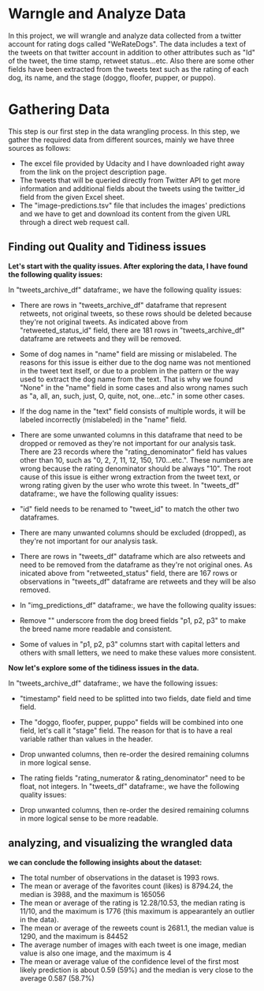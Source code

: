 # Warngle and Analyze Data
In this project, we will wrangle and analyze data collected from a twitter account for rating dogs called "WeRateDogs". The data includes a text of the tweets on that twitter account in addition to other attributes such as "Id" of the tweet, the time stamp, retweet status...etc. Also there are some other fields have been extracted from the tweets text such as the rating of each dog, its name, and the stage (doggo, floofer, pupper, or puppo).

# Gathering Data
This step is our first step in the data wrangling process. In this step, we gather the required data from different sources, mainly we have three sources as follows:

-  The excel file provided by Udacity and I have downloaded right away from the link on the project description page.
-  The tweets that will be queried directly from Twitter API to get more information and additional fields about the tweets using the twitter_id field from the given Excel sheet.
-  The "image-predictions.tsv" file that includes the images' predictions and we have to get and download its content from the given URL through a direct web request call.


## Finding out Quality and Tidiness issues
**Let's start with the quality issues. After exploring the data, I have found the following quality issues:**

In "tweets_archive_df" dataframe:, we have the following quality issues:

-  There are rows in "tweets_archive_df" dataframe that represent retweets, not original tweets, so these rows should be deleted because they're not original tweets. As indicated above from "retweeted_status_id" field, there are 181 rows in "tweets_archive_df" dataframe are retweets and they will be removed.

-  Some of dog names in "name" field are missing or mislabeled. The reasons for this issue is either due to the dog name was not mentioned in the tweet text itself, or due to a problem in the pattern or the way used to extract the dog name from the text. That is why we found "None" in the "name" field in some cases and also wrong names such as "a, all, an, such, just, O, quite, not, one...etc." in some other cases.

-  If the dog name in the "text" field consists of multiple words, it will be labeled incorrectly (mislabeled) in the "name" field.

-  There are some unwanted columns in this dataframe that need to be dropped or removed as they're not important for our analysis task.
There are 23 records where the "rating_denominator" field has values other than 10, such as "0, 2, 7, 11, 12, 150, 170...etc.". These numbers are wrong because the rating denominator should be always "10". The root cause of this issue is either wrong extraction from the tweet text, or wrong rating given by the user who wrote this tweet.
In "tweets_df" dataframe:, we have the following quality issues:

-  "id" field needs to be renamed to "tweet_id" to match the other two dataframes.
-  There are many unwanted columns should be excluded (dropped), as they're not important for our analysis task.
-  There are rows in "tweets_df" dataframe which are also retweets and need to be removed from the dataframe as they're not original ones. As inicated above from "retweeted_status" field, there are 167 rows or observations in "tweets_df" dataframe are retweets and they will be also removed.
-  In "img_predictions_df" dataframe:, we have the following quality issues:

-  Remove "" underscore from the dog breed fields "p1, p2, p3" to make the breed name more readable and consistent.
-  Some of values in "p1, p2, p3" columns start with capital letters and others with small letters, we need to make these values more consistent.

**Now let's explore some of the tidiness issues in the data.**

In "tweets_archive_df" dataframe:, we have the following issues:

-  "timestamp" field need to be splitted into two fields, date field and time field.
-  The "doggo, floofer, pupper, puppo" fields will be combined into one field, let's call it "stage" field. The reason for that is to have a real variable rather than values in the header.
-  Drop unwanted columns, then re-order the desired remaining columns in more logical sense.
-  The rating fields "rating_numerator & rating_denominator" need to be float, not integers.
In "tweets_df" dataframe:, we have the following quality issues:

-  Drop unwanted columns, then re-order the desired remaining columns in more logical sense to be more readable.

## analyzing, and visualizing the wrangled data
**we can conclude the following insights about the dataset:**

-  The total number of observations in the dataset is 1993 rows.
-  The mean or average of the favorites count (likes) is 8794.24, the median is 3988, and the maximum is 165056
-  The mean or average of the rating is 12.28/10.53, the median rating is 11/10, and the maximum is 1776 (this maximum is appearantely an outlier in the data).
-  The mean or average of the reweets count is 2681.1, the median value is 1290, and the maximum is 84452
-  The average number of images with each tweet is one image, median value is also one image, and the maximum is 4
-  The mean or average value of the confidence level of the first most likely prediction is about 0.59 (59%) and the median is very close to the average 0.587 (58.7%)

